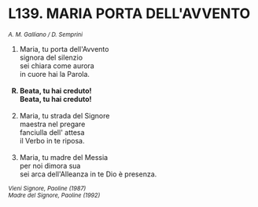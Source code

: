 # L139. MARIA PORTA DELL'AVVENTO

<sub><i>A. M. Galliano / D. Semprini</i></sub>
<ol>
	<li>Maria, tu porta dell'Avvento<br>
		signora del silenzio<br>
		sei chiara come aurora<br>
		in cuore hai la Parola.</li><br>
	<b><li type="A" value="18">Beata, tu hai creduto!<br>
		Beata, tu hai creduto!</li></b><br>
	<li value="2">Maria, tu strada del Signore<br>
		maestra nel pregare<br>
		fanciulla dell' attesa<br>
		il Verbo in te riposa.</li><br>
	<li>Maria, tu madre del Messia<br>
		per noi dimora sua<br>
		sei arca dell'Alleanza
		in te Dio è presenza.</li>
</ol>
<sub><i>Vieni Signore, Paoline (1987)<br>Madre del Signore, Paoline (1992)</i></sub>
